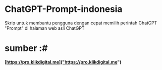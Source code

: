 # ChatGPT-Prompt-indonesia
Skrip untuk membantu pengguna dengan cepat memilih perintah ChatGPT "Prompt" di halaman web asli ChatGPT
# sumber :# 
**[https://pro.klikdigital.me]("https://pro.klikdigital.me")**
